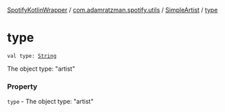 [SpotifyKotlinWrapper](../../index.md) / [com.adamratzman.spotify.utils](../index.md) / [SimpleArtist](index.md) / [type](./type.md)

# type

`val type: `[`String`](https://kotlinlang.org/api/latest/jvm/stdlib/kotlin/-string/index.html)

The object type: "artist"

### Property

`type` - The object type: "artist"